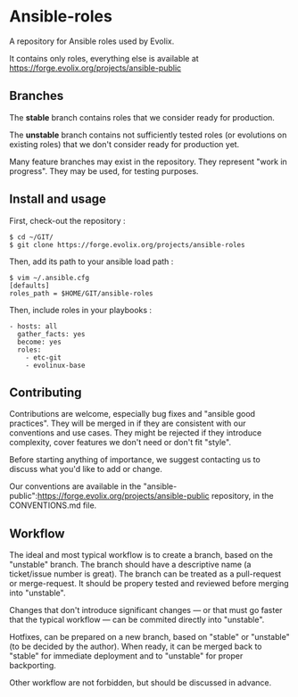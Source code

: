 # Ansible-roles

A repository for Ansible roles used by Evolix.

It contains only roles, everything else is available at
https://forge.evolix.org/projects/ansible-public

## Branches

The **stable** branch contains roles that we consider ready for production.

The **unstable** branch contains not sufficiently tested roles (or evolutions on existing roles) that we don't consider ready for production yet.

Many feature branches may exist in the repository. They represent "work in progress". They may be used, for testing purposes.

## Install and usage

First, check-out the repository :

```
$ cd ~/GIT/
$ git clone https://forge.evolix.org/projects/ansible-roles
```

Then, add its path to your ansible load path :

```
$ vim ~/.ansible.cfg
[defaults]
roles_path = $HOME/GIT/ansible-roles
```

Then, include roles in your playbooks :

```
- hosts: all
  gather_facts: yes
  become: yes
  roles:
    - etc-git
    - evolinux-base
```

## Contributing

Contributions are welcome, especially bug fixes and "ansible good practices". They will be merged in if they are consistent with our conventions and use cases. They might be rejected if they introduce complexity, cover features we don't need or don't fit "style".

Before starting anything of importance, we suggest contacting us to discuss what you'd like to add or change.

Our conventions are available in the "ansible-public":https://forge.evolix.org/projects/ansible-public repository, in the CONVENTIONS.md file.

## Workflow

The ideal and most typical workflow is to create a branch, based on the "unstable" branch. The branch should have a descriptive name (a ticket/issue number is great). The branch can be treated as a pull-request or merge-request. It should be propery tested and reviewed before merging into "unstable".

Changes that don't introduce significant changes — or that must go faster that the typical workflow — can be commited directly into "unstable".

Hotfixes, can be prepared on a new branch, based on "stable" or "unstable" (to be decided by the author). When ready, it can be merged back to "stable" for immediate deployment and to "unstable" for proper backporting.

Other workflow are not forbidden, but should be discussed in advance.
